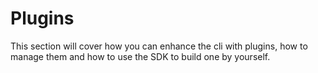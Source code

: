 # Plugins

This section will cover how you can enhance the cli with plugins, how to manage them and how to use the SDK to build one by yourself.

